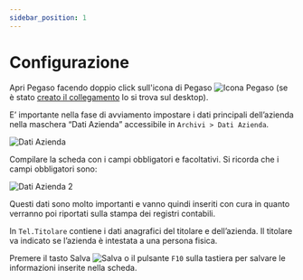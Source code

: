```yaml
---
sidebar_position: 1
---
```


# Configurazione

Apri Pegaso facendo doppio click sull'icona di Pegaso <img src="/img/favicon.ico" alt="Icona Pegaso"/> (se è stato <a href="../intro">creato il collegamento</a> lo si trova sul desktop).

E’ importante nella fase di avviamento impostare i dati principali dell’azienda nella maschera
“Dati Azienda” accessibile in `Archivi > Dati Azienda`.

<div class="text--center">
  <img src="/img/1-dati-azienda.png" alt="Dati Azienda"/>
</div>

Compilare la scheda con i campi obbligatori e facoltativi. Si ricorda che i campi obbligatori sono:

<div class="text--center">
  <img src="/img/2-dati-azienda2.png" alt="Dati Azienda 2"/>
</div>

Questi dati sono molto importanti e vanno quindi inseriti con cura in quanto verranno poi riportati sulla stampa dei registri contabili.

In `Tel.Titolare` contiene i dati anagrafici del titolare e dell’azienda. Il titolare va indicato se
l’azienda è intestata a una persona fisica.

Premere il tasto Salva <img src="/img/3-salva.png" alt="Salva"/> o il pulsante `F10` sulla tastiera per salvare le informazioni inserite nella scheda.
